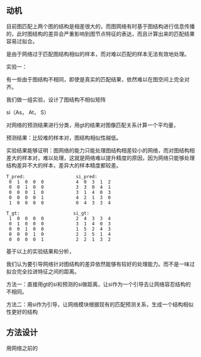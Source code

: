 ## 动机



目前图匹配上两个图的结构是相差很大的，而图网络有时基于图结构进行信息传播的，此时图结构的差异会严重影响到图节点特征的表达，而且计算出来的匹配结果容易过拟合。

是由于网络过于匹配图结构相似的样本，而对难以匹配的样本无法有效地处理。



实验一：

有一些由于图结构不相同，即使是真实的匹配结果，依然难以在图空间上完全对齐。

我们做一组实验，设计了图结构不相似矩阵

si（As， At， S）



对网络的预测结果进行分类，用gt的结果对图像匹配关系计算一个平均量，



预测结果：比较难的样本对，图结构相似性越低。

实验结果能够证明：图网络的能力只能处理图结构相差较小的网络，而对图结构相差大的样本对，难以处理，这就是网络难以提升精度的原因，因为网络只能够处理结构差异不大的样本，差异大的样本精度都较差。







```
T_pred:                   si_pred:               
 0  1  0  0  0            4  0  3  1  2
 0  0  1  0  0            3  3  0  4  1
 0  0  0  1  0            3  1  4  0  3
 0  0  0  0  1            4  2  1  3  0
 1  0  0  0  0            0  4  3  3  4 

T_gt:                    si_gt: 
 1  0  0  0  0            2  4  3  3  4
 0  1  0  0  0            3  1  4  0  3
 0  0  1  0  0            1  5  2  4  3
 0  0  0  1  0            2  2  5  1  4
 0  0  0  0  1            2  2  1  3  2
```





基于以上的实验结果和分析，

我们认为要引导网络针对图结构的差异依然能够有较好的处理能力。而不是一味过拟合完全拉进特征之间的距离。

方法一：直接用gt的si和预测的si做距离，让si作为一个引导去让网络容忍结构的不相同。



方法二：用si作为引导，让网络模块根据现有的匹配预测关系，生成一个结构相似性更好的结构





## 方法设计

用网络之前的